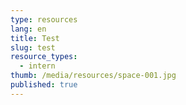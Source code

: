 ```yaml
---
type: resources
lang: en
title: Test
slug: test
resource_types:
  - intern
thumb: /media/resources/space-001.jpg
published: true
---
```

